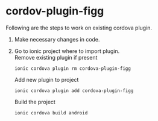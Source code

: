 # cordov-plugin-figg
Following are the steps to work on existing cordova plugin.

1. Make necessary changes in code.

2. Go to ionic project where to import plugin.\
Remove existing plugin if present
    ```
    ionic cordova plugin rm cordova-plugin-figg
    ```
    Add new plugin to project
    ```
    ionic cordova plugin add cordova-plugin-figg
    ```
    Build the project 
    ```
    ionic cordova build android
    ```
